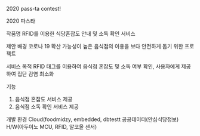 2020 pass-ta contest!

2020 파스타

작품명 
RFID를 이용한 식당혼잡도 안내 및 소독 확인 서비스

제안 배경 
코로나 19 확산 가능성이 높은 음식점의 이용을 보다 안전하게 돕기 위한 프로젝트 

서비스 목적
RFID 태그를 이용하여 음식점 혼잡도 및 소독 여부 확인, 사용자에게 제공하여 집단 감염 최소화

기능
1. 음식점 혼잡도 서비스 제공
2. 음식점 소독 확인 서비스 제공

개발 환경
Cloud(foodmidzy, embedded, dbtestt
공공데이터(안심식당정보)
H/W(아두이노 MCU, RFID, 알코올 센서)
